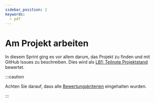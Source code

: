 ```yaml
---
sidebar_position: 2
keywords:
  - pdf
---
```


# Am Projekt arbeiten

In diesem Sprint ging es vor allem darum, das Projekt zu finden und mit GitHub
Issues zu beschreiben. Dies wird als
[LB1: Teilnote Projektstand](/docs/beurteilungen/LB1.md#2-teilnote-projektstand)
bewertet.

:::caution

Achten Sie darauf, dass alle
[Bewertungskriterien](/docs/beurteilungen/LB1.md#bewertung-1) eingehalten
wurden.

:::
